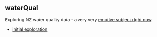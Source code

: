 ## waterQual

Exploring NZ water quality data - a very very [emotive subject right now](https://www.reuters.com/article/us-newzealand-pollution/100-pure-new-zealands-deteriorating-water-raises-a-stink-idUSKCN1PB2SZ).

 * [initial exploration](analysis/nzWaterQualExplore.html)
